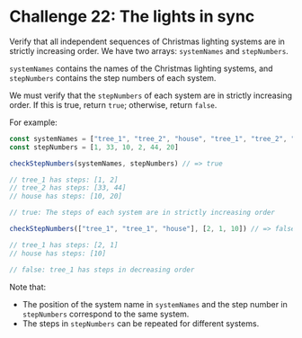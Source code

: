 # Challenge 22: The lights in sync

Verify that all independent sequences of Christmas lighting systems are in strictly increasing order. We have two arrays: `systemNames` and `stepNumbers`.

`systemNames` contains the names of the Christmas lighting systems, and `stepNumbers` contains the step numbers of each system.

We must verify that the `stepNumbers` of each system are in strictly increasing order. If this is true, return `true`; otherwise, return `false`.

For example:

```javascript
const systemNames = ["tree_1", "tree_2", "house", "tree_1", "tree_2", "house"]
const stepNumbers = [1, 33, 10, 2, 44, 20]

checkStepNumbers(systemNames, stepNumbers) // => true

// tree_1 has steps: [1, 2]
// tree_2 has steps: [33, 44]
// house has steps: [10, 20]

// true: The steps of each system are in strictly increasing order

checkStepNumbers(["tree_1", "tree_1", "house"], [2, 1, 10]) // => false

// tree_1 has steps: [2, 1]
// house has steps: [10]

// false: tree_1 has steps in decreasing order
```

Note that:

- The position of the system name in `systemNames` and the step number in `stepNumbers` correspond to the same system.
- The steps in `stepNumbers` can be repeated for different systems.
